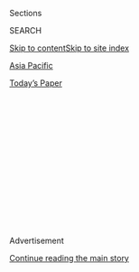 <div id="app">

<div>

<div>

<div>

<div class="NYTAppHideMasthead css-1q2w90k e1suatyy0">

<div class="section css-ui9rw0 e1suatyy2">

<div class="css-eph4ug er09x8g0">

<div class="css-6n7j50">

</div>

<span class="css-1dv1kvn">Sections</span>

<div class="css-10488qs">

<span class="css-1dv1kvn">SEARCH</span>

</div>

[Skip to content](#site-content)[Skip to site index](#site-index)

</div>

<div id="masthead-section-label" class="css-1wr3we4 eaxe0e00">

[Asia
Pacific](https://www.nytimes.com/section/world/asia)

</div>

<div class="css-10698na e1huz5gh0">

</div>

</div>

<div id="masthead-bar-one" class="section hasLinks css-15hmgas e1csuq9d3">

<div class="css-uqyvli e1csuq9d0">

</div>

<div class="css-1uqjmks e1csuq9d1">

</div>

<div class="css-9e9ivx">

[](https://myaccount.nytimes.com/auth/login?response_type=cookie&client_id=vi)

</div>

<div class="css-1bvtpon e1csuq9d2">

[Today’s
Paper](https://www.nytimes.com/section/todayspaper)

</div>

</div>

</div>

</div>

<div data-aria-hidden="false">

<div id="site-content" data-role="main">

<div>

<div class="css-1aor85t" style="opacity:0.000000001;z-index:-1;visibility:hidden">

<div class="css-1hqnpie">

<div class="css-epjblv">

<span class="css-17xtcya">[Asia
Pacific](/section/world/asia)</span><span class="css-x15j1o">|</span><span class="css-fwqvlz">South
Korean Court Begins Hearings on Park Geun-hye’s
Impeachment</span>

</div>

<div class="css-k008qs">

<div class="css-1iwv8en">

<span class="css-18z7m18"></span>

<div>

</div>

</div>

<span class="css-1n6z4y">https://nyti.ms/2ija70A</span>

<div class="css-1705lsu">

<div class="css-4xjgmj">

<div class="css-4skfbu" data-role="toolbar" data-aria-label="Social Media Share buttons, Save button, and Comments Panel with current comment count" data-testid="share-tools">

  - 
  - 
  - 
  - 
    
    <div class="css-6n7j50">
    
    </div>

  - 

</div>

</div>

</div>

</div>

</div>

</div>

<div class="css-13pd83m">

</div>

<div id="top-wrapper" class="css-1sy8kpn">

<div id="top-slug" class="css-l9onyx">

Advertisement

</div>

[Continue reading the main
story](#after-top)

<div class="ad top-wrapper" style="text-align:center;height:100%;display:block;min-height:250px">

<div id="top" class="place-ad" data-position="top" data-size-key="top">

</div>

</div>

<div id="after-top">

</div>

</div>

<div id="sponsor-wrapper" class="css-1hyfx7x">

<div id="sponsor-slug" class="css-19vbshk">

Supported by

</div>

[Continue reading the main
story](#after-sponsor)

<div id="sponsor" class="ad sponsor-wrapper" style="text-align:center;height:100%;display:block">

</div>

<div id="after-sponsor">

</div>

</div>

<div class="css-1vkm6nb ehdk2mb0">

# South Korean Court Begins Hearings on Park Geun-hye’s Impeachment

</div>

<div class="css-79elbk" data-testid="photoviewer-wrapper">

<div class="css-z3e15g" data-testid="photoviewer-wrapper-hidden">

</div>

<div class="css-1a48zt4 ehw59r15" data-testid="photoviewer-children">

![<span class="css-16f3y1r e13ogyst0" data-aria-hidden="true">South
Korea’s Constitutional Court in Seoul held its first hearing on Thursday
to decide whether the impeachment of President Park Geun-Hye was
justified. Ms. Park did not
attend.</span><span class="css-cnj6d5 e1z0qqy90" itemprop="copyrightHolder"><span class="css-1ly73wi e1tej78p0">Credit...</span><span><span>Pool
photo by Jung
Yeon-Je</span></span></span>](https://static01.nyt.com/images/2016/12/23/world/23KOREA-1/23KOREA-1-articleLarge.jpg?quality=75&auto=webp&disable=upscale)

</div>

</div>

<div class="css-xt80pu e12qa4dv0">

<div class="css-18e8msd">

<div class="css-vp77d3 epjyd6m0">

<div class="css-1baulvz">

By [<span class="css-1baulvz last-byline" itemprop="name">Choe
Sang-Hun</span>](http://www.nytimes.com/by/choe-sang-hun)

</div>

</div>

  - Dec. 22,
    2016

  - 
    
    <div class="css-4xjgmj">
    
    <div class="css-d8bdto" data-role="toolbar" data-aria-label="Social Media Share buttons, Save button, and Comments Panel with current comment count" data-testid="share-tools">
    
      - 
      - 
      - 
      - 
        
        <div class="css-6n7j50">
        
        </div>
    
      - 
    
    </div>
    
    </div>

</div>

</div>

<div class="section meteredContent css-1r7ky0e" name="articleBody" itemprop="articleBody">

<div class="css-1fanzo5 StoryBodyCompanionColumn">

<div class="css-53u6y8">

SEOUL, South Korea — South Korea’s Constitutional Court, which will
decide whether President Park Geun-hye is permanently removed from
office, on Thursday ordered Ms. Park to respond to one of the most
contentious accusations against her: that she neglected her duties on
the day in 2014 when hundreds died in the sinking of a ferry.

Ms. Park’s presidential powers have been suspended since Dec. 9, when
the National Assembly [voted to impeach
her](http://www.nytimes.com/2016/12/09/world/asia/south-korea-president-park-geun-hye-impeached.html).
The Constitutional Court has until June to decide whether her
impeachment is justified, either reinstating her or formally ending her
presidency. Thursday’s hearing, which Ms. Park did not attend, was the
start of that process.

The legislature [accused Ms. Park of a wide range of
violations](http://www.nytimes.com/2016/12/08/world/asia/south-korea-park-geun-hye-accusations-impeachment.html)
of law and the Constitution, including taking bribes from businesses.
But for South Koreans, perhaps the most emotional accusation is that Ms.
Park failed to protect citizens’ lives on April 16, 2014, the day the
Sewol ferry [sank off the country’s southwestern
coast](https://www.nytimes.com/2014/04/21/world/asia/chaos-ruled-sinking-ferry.html).
More than 300 people drowned, most of them teenagers on a school trip,
and the country was scarred by the catastrophe, perhaps the worst in its
peacetime history.

Ms. Park has been dogged by questions about what she was doing during
the first seven hours of the Sewol disaster. She did not emerge from her
official residence during that time, and her office has not explained
what she was doing, though it has said she received updates and gave
orders. In its impeachment bill, the National Assembly said Ms. Park’s
reticence undermined the people’s right to know about the government’s
activities.

</div>

</div>

<div class="css-1fanzo5 StoryBodyCompanionColumn">

<div class="css-53u6y8">

On Thursday, the court appeared to agree.

“That was such a day for the country that most people will remember what
they were doing that day,” Justice Lee Jin-sung said. “I am sure she has
such memories. We ask her to give us a thorough account of where in the
Blue House she was in those seven hours, an hour-by-hour account of what
official and private work she was doing then, and what reports and
instructions she received and gave.”

A variety of government failures contributed to the Sewol disaster, and
it deepened distrust of Ms. Park’s leadership. Lurid rumors have since
spread about what she was doing during those hours; one such story says
she was having a romantic liaison, another that she was undergoing
plastic surgery. No evidence has emerged to support either allegation,
both of which her office has denied. Her government has sued and even
[arrested](https://www.nytimes.com/2014/10/10/world/asia/japan-protests-an-indictment-of-a-journalist-.html)
people who have been accused of spreading such rumors.

Though Ms. Park’s office said she was kept up to date about the
disaster, her visit to an emergency management center later that day led
some to conclude that she was not fully informed. At one point, she
asked why it was difficult to find missing passengers when they had life
jackets; an official had to remind her that the passengers were trapped
inside the ship, which had overturned and all but disappeared below the
water.

</div>

</div>

<div class="css-79elbk" data-testid="photoviewer-wrapper">

<div class="css-z3e15g" data-testid="photoviewer-wrapper-hidden">

</div>

<div class="css-1a48zt4 ehw59r15" data-testid="photoviewer-children">

![<span class="css-16f3y1r e13ogyst0" data-aria-hidden="true">Posters
showing Ms. Park, her aides and businessmen at a bus stop in
Seoul.</span><span class="css-cnj6d5 e1z0qqy90" itemprop="copyrightHolder"><span class="css-1ly73wi e1tej78p0">Credit...</span><span>Ahn
Young-Joon/Associated
Press</span></span>](https://static01.nyt.com/images/2016/12/23/world/23KOREA-2/23KOREA-2-articleLarge.jpg?quality=75&auto=webp&disable=upscale)

</div>

</div>

<div class="css-1fanzo5 StoryBodyCompanionColumn">

<div class="css-53u6y8">

The hearing on Thursday was brief and largely procedural, attended by
only three of the court’s nine justices, as well as lawyers representing
Ms. Park and those appointed by the National Assembly to act as
prosecutors. Two lone protesters stood outside the court, one supporting
Ms. Park and the other calling for her impeachment, with a sign reading,
“The 304 who died in the Sewol ferry are watching you\!” The next
hearing was set for Tuesday.

</div>

</div>

<div class="css-1fanzo5 StoryBodyCompanionColumn">

<div class="css-53u6y8">

The move to impeach Ms. Park stemmed originally from allegations that
she conspired with a longtime friend and confidante, [Choi
Soon-sil](http://www.nytimes.com/2016/11/01/world/asia/south-korea-park-geun-hye-choi-soon-sil.html),
to force big businesses to donate tens of millions of dollars to two
foundations that Ms. Choi controlled. Ms. Park was also accused of
letting Ms. Choi interfere with government affairs, despite having no
official post.

Ms. Park’s approval ratings dropped to record lows in the weeks before
her impeachment, and huge crowds filled central Seoul calling on her to
resign or be removed from office.

Prosecutors have indicted Ms. Choi on extortion and other charges and
[identified Ms. Park as an
accomplice](http://www.nytimes.com/2016/11/20/world/asia/park-geun-hye-south-korea-extortion-accomplice-prosecutors.html),
though as a sitting president she cannot be indicted. The National
Assembly is conducting its own investigation of the scandal, as is a
special prosecutor. Both Ms. Park and Ms. Choi have denied breaking the
law.

Prime Minister Hwang Kyo-ahn is serving as acting president while Ms.
Park is suspended. If the court removes her from office, a presidential
election would be held 60 days later.

On Thursday, the special prosecutor’s office said it was asking the
authorities in Germany to detain and extradite Ms. Choi’s daughter,
Chung Yoo-ra, who is believed to be there. The Foreign Ministry said Ms.
Chung’s passport would be invalidated if she did not return to South
Korea.

The special prosecutor is looking into allegations that Ms. Choi used
millions of dollars from Samsung, South Korea’s largest conglomerate, to
finance her daughter’s equestrian career and a luxurious lifestyle in
Germany.

A special prosecutor in South Korea has obtained a warrant to detain Ms.
Chung for questioning. She is accused of illegally enrolling in Ewha
Womans University in Seoul.

</div>

</div>

</div>

<div>

</div>

<div>

</div>

<div>

</div>

<div>

<div id="bottom-wrapper" class="css-1ede5it">

<div id="bottom-slug" class="css-l9onyx">

Advertisement

</div>

[Continue reading the main
story](#after-bottom)

<div id="bottom" class="ad bottom-wrapper" style="text-align:center;height:100%;display:block;min-height:90px">

</div>

<div id="after-bottom">

</div>

</div>

</div>

</div>

</div>

## Site Index

<div>

</div>

## Site Information Navigation

  - [© <span>2020</span> <span>The New York Times
    Company</span>](https://help.nytimes.com/hc/en-us/articles/115014792127-Copyright-notice)

<!-- end list -->

  - [NYTCo](https://www.nytco.com/)
  - [Contact
    Us](https://help.nytimes.com/hc/en-us/articles/115015385887-Contact-Us)
  - [Work with us](https://www.nytco.com/careers/)
  - [Advertise](https://nytmediakit.com/)
  - [T Brand Studio](http://www.tbrandstudio.com/)
  - [Your Ad
    Choices](https://www.nytimes.com/privacy/cookie-policy#how-do-i-manage-trackers)
  - [Privacy](https://www.nytimes.com/privacy)
  - [Terms of
    Service](https://help.nytimes.com/hc/en-us/articles/115014893428-Terms-of-service)
  - [Terms of
    Sale](https://help.nytimes.com/hc/en-us/articles/115014893968-Terms-of-sale)
  - [Site
    Map](https://spiderbites.nytimes.com)
  - [Help](https://help.nytimes.com/hc/en-us)
  - [Subscriptions](https://www.nytimes.com/subscription?campaignId=37WXW)

</div>

</div>

</div>

</div>
